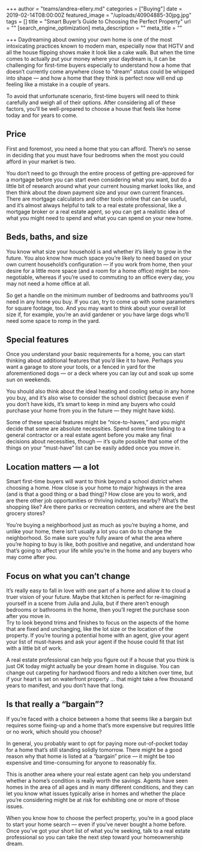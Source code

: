 +++
author = "teams/andrea-ellery.md"
categories = ["Buying"]
date = 2019-02-14T08:00:00Z
featured_image = "/uploads/40904885-30jpg.jpg"
tags = []
title = "Smart Buyer’s Guide to Choosing the Perfect Property"
url = ""
[search_engine_optimization]
meta_description = ""
meta_title = ""

+++
Daydreaming about owning your own home is one of the most intoxicating practices known to modern man, especially now that HGTV and all the house flipping shows make it look like a cake walk. But when the time comes to actually put your money where your daydream is, it can be challenging for first-time buyers especially to understand how a home that doesn’t currently come anywhere close to “dream” status could be whipped into shape — and how a home that they think is perfect now will end up feeling like a mistake in a couple of years.

To avoid that unfortunate scenario, first-time buyers will need to think carefully and weigh all of their options. After considering all of these factors, you’ll be well-prepared to choose a house that feels like home today and for years to come.

## **Price**

First and foremost, you need a home that you can afford. There’s no sense in deciding that you must have four bedrooms when the most you could afford in your market is two.

You don’t need to go through the entire process of getting pre-approved for a mortgage before you can start even considering what you want, but do a little bit of research around what your current housing market looks like, and then think about the down payment size and your own current finances. There are mortgage calculators and other tools online that can be useful, and it’s almost always helpful to talk to a real estate professional, like a mortgage broker or a real estate agent, so you can get a realistic idea of what you might need to spend and what you can spend on your new home.

## **Beds, baths, and size**

You know what size your household is and whether it’s likely to grow in the future. You also know how much space you’re likely to need based on your own current household’s configuration — if you work from home, then your desire for a little more space (and a room for a home office) might be non-negotiable, whereas if you’re used to commuting to an office every day, you may not need a home office at all.

So get a handle on the minimum number of bedrooms and bathrooms you’ll need in any home you buy. If you can, try to come up with some parameters for square footage, too. And you may want to think about your overall lot size if, for example, you’re an avid gardener or you have large dogs who’ll need some space to romp in the yard.

## **Special features**

Once you understand your basic requirements for a home, you can start thinking about additional features that you’d like it to have. Perhaps you want a garage to store your tools, or a fenced in yard for the aforementioned dogs — or a deck where you can lay out and soak up some sun on weekends.

You should also think about the ideal heating and cooling setup in any home you buy, and it’s also wise to consider the school district (because even if you don’t have kids, it’s smart to keep in mind any buyers who could purchase your home from you in the future — they might have kids).

Some of these special features might be “nice-to-haves,” and you might decide that some are absolute necessities. Spend some time talking to a general contractor or a real estate agent before you make any final decisions about necessities, though — it’s quite possible that some of the things on your “must-have” list can be easily added once you move in.

## **Location matters — a lot**

Smart first-time buyers will want to think beyond a school district when choosing a home. How close is your home to major highways in the area (and is that a good thing or a bad thing)? How close are you to work, and are there other job opportunities or thriving industries nearby? What’s the shopping like? Are there parks or recreation centers, and where are the best grocery stores?

You’re buying a neighborhood just as much as you’re buying a home, and unlike your home, there isn’t usually a lot you can do to change the neighborhood. So make sure you’re fully aware of what the area where you’re hoping to buy is like, both positive and negative, and understand how that’s going to affect your life while you’re in the home and any buyers who may come after you.

## **Focus on what you can’t change**

It’s really easy to fall in love with one part of a home and allow it to cloud a truer vision of your future. Maybe that kitchen is perfect for re-imagining yourself in a scene from Julia and Julia, but if there aren’t enough bedrooms or bathrooms in the home, then you’ll regret the purchase soon after you move in.  
Try to look beyond trims and finishes to focus on the aspects of the home that are fixed and unchanging, like the lot size or the location of the property. If you’re touring a potential home with an agent, give your agent your list of must-haves and ask your agent if the house could fit that list with a little bit of work.

A real estate professional can help you figure out if a house that you think is just OK today might actually be your dream home in disguise. You can change out carpeting for hardwood floors and redo a kitchen over time, but if your heart is set on waterfront property … that might take a few thousand years to manifest, and you don’t have that long.

## **Is that really a “bargain”?**

If you’re faced with a choice between a home that seems like a bargain but requires some fixing-up and a home that’s more expensive but requires little or no work, which should you choose?

In general, you probably want to opt for paying more out-of-pocket today for a home that’s still standing solidly tomorrow. There might be a good reason why that home is listed at a “bargain” price — it might be too expensive and time-consuming for anyone to reasonably fix.

This is another area where your real estate agent can help you understand whether a home’s condition is really worth the savings. Agents have seen homes in the area of all ages and in many different conditions, and they can let you know what issues typically arise in homes and whether the place you’re considering might be at risk for exhibiting one or more of those issues.

When you know how to choose the perfect property, you’re in a good place to start your home search — even if you’ve never bought a home before. Once you’ve got your short list of what you’re seeking, talk to a real estate professional so you can take the next step toward your homeownership dream.